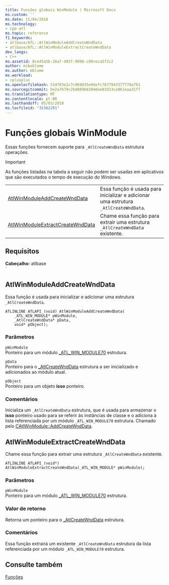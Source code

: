 ```yaml
---
title: Funções globais WinModule | Microsoft Docs
ms.custom: ''
ms.date: 11/04/2016
ms.technology:
- cpp-atl
ms.topic: reference
f1_keywords:
- atlbase/ATL::AtlWinModuleAddCreateWndData
- atlbase/ATL::AtlWinModuleExtractCreateWndData
dev_langs:
- C++
ms.assetid: 8ce45a5b-26a7-491f-9096-c09ceca5f2c2
author: mikeblome
ms.author: mblome
ms.workload:
- cplusplus
ms.openlocfilehash: 514703e2c7c968035e9defc7677943377778a761
ms.sourcegitcommit: be2a7679c2bd80968204dee03d13ca961eaa31ff
ms.translationtype: MT
ms.contentlocale: pt-BR
ms.lasthandoff: 05/03/2018
ms.locfileid: "32362291"
---
```

# <a name="winmodule-global-functions"></a>Funções globais WinModule
Essas funções fornecem suporte para `_AtlCreateWndData` estrutura operações.  
  
> [!IMPORTANT]
>  As funções listadas na tabela a seguir não podem ser usadas em aplicativos que são executados o tempo de execução do Windows.  
  
|||  
|-|-|  
|[AtlWinModuleAddCreateWndData](#atlwinmoduleaddcreatewnddata)|Essa função é usada para inicializar e adicionar uma estrutura `_AtlCreateWndData`.|  
|[AtlWinModuleExtractCreateWndData](#atlwinmoduleextractcreatewnddata)|Chame essa função para extrair uma estrutura `_AtlCreateWndData` existente.|  

## <a name="requirements"></a>Requisitos  
 **Cabeçalho:** atlbase  
  `            
##  <a name="atlwinmoduleaddcreatewnddata"></a>  AtlWinModuleAddCreateWndData  
 Essa função é usada para inicializar e adicionar uma estrutura `_AtlCreateWndData`.  
   
```
ATLINLINE ATLAPI_(void) AtlWinModuleAddCreateWndData(
    _ATL_WIN_MODULE* pWinModule,
    _AtlCreateWndData* pData,
    void* pObject);
```  
  
### <a name="parameters"></a>Parâmetros  
 `pWinModule`  
 Ponteiro para um módulo [_ATL_WIN_MODULE70](../../atl/reference/atl-win-module70-structure.md) estrutura.  
  
 `pData`  
 Ponteiro para o [_AtlCreateWndData](../../atl/reference/atlcreatewnddata-structure.md) estrutura a ser inicializado e adicionados ao módulo atual.  
  
 `pObject`  
 Ponteiro para um objeto **isso** ponteiro.  
  
### <a name="remarks"></a>Comentários  
 Inicializa um `_AtlCreateWndData` estrutura, que é usada para armazenar o **isso** ponteiro usado para se referir às instâncias de classe e o adiciona à lista referenciada por um módulo `_ATL_WIN_MODULE70` estrutura. Chamado pelo [CAtlWinModule::AddCreateWndData](catlwinmodule-class.md#addcreatewnddata).  
  
##  <a name="atlwinmoduleextractcreatewnddata"></a>  AtlWinModuleExtractCreateWndData  
 Chame essa função para extrair uma estrutura `_AtlCreateWndData` existente.  
 
```
ATLINLINE ATLAPI_(void*) AtlWinModuleExtractCreateWndData(_ATL_WIN_MODULE* pWinModule);
```  
  
### <a name="parameters"></a>Parâmetros  
 `pWinModule`  
 Ponteiro para um módulo [_ATL_WIN_MODULE70](../../atl/reference/atl-win-module70-structure.md) estrutura.  
  
### <a name="return-value"></a>Valor de retorno  
 Retorna um ponteiro para o [_AtlCreateWndData](../../atl/reference/atlcreatewnddata-structure.md) estrutura.  
  
### <a name="remarks"></a>Comentários  
 Essa função extrairá um existente `_AtlCreateWndData` estrutura da lista referenciada por um módulo `_ATL_WIN_MODULE70` estrutura.  
  
## <a name="see-also"></a>Consulte também  
 [Funções](../../atl/reference/atl-functions.md)
